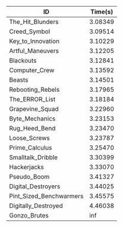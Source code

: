 |ID|Time(s)|
|-|-|
|The_Hit_Blunders|3.08349|
|Creed_Symbol|3.09514|
|Key_to_Innovation|3.10229|
|Artful_Maneuvers|3.12205|
|Blackouts|3.12841|
|Computer_Crew|3.13592|
|Beasts|3.14501|
|Rebooting_Rebels|3.17965|
|The_ERROR_List|3.18184|
|Grapevine_Squad|3.22960|
|Byte_Mechanics|3.23153|
|Rug_Heed_Bend|3.23470|
|Loose_Screws|3.23787|
|Prime_Calculus|3.25470|
|Smalltalk_Dribble|3.30399|
|Hackerjacks|3.33070|
|Pseudo_Boom|3.41327|
|Digital_Destroyers|3.44025|
|Pint_Sized_Benchwarmers|3.45575|
|Digitally_Destroyed|4.46038|
|Gonzo_Brutes|inf|
